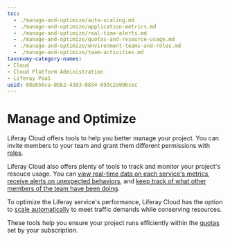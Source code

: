 ```yaml
---
toc:
  - ./manage-and-optimize/auto-scaling.md
  - ./manage-and-optimize/application-metrics.md
  - ./manage-and-optimize/real-time-alerts.md
  - ./manage-and-optimize/quotas-and-resource-usage.md
  - ./manage-and-optimize/environment-teams-and-roles.md
  - ./manage-and-optimize/team-activities.md
taxonomy-category-names:
- Cloud
- Cloud Platform Administration
- Liferay PaaS
uuid: 08eb56ca-0bb2-4383-8834-693c2a996cec
---
```

# Manage and Optimize

Liferay Cloud offers tools to help you better manage your project. You can invite members to your team and grant them different permissions with [roles](./manage-and-optimize/environment-teams-and-roles.md).

Liferay Cloud also offers plenty of tools to track and monitor your project's resouce usage. You can [view real-time data on each service's metrics](./manage-and-optimize/application-metrics.md), [receive alerts on unexpected behaviors](./manage-and-optimize/real-time-alerts.md), and [keep track of what other members of the team have been doing](./manage-and-optimize/team-activities.md).

To optimize the Liferay service's performance, Liferay Cloud has the option to [scale automatically](./manage-and-optimize/auto-scaling.md) to meet traffic demands while conserving resources.

These tools help you ensure your project runs efficiently within the [quotas](./manage-and-optimize/quotas-and-resource-usage.md) set by your subscription.